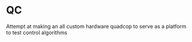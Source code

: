 # QC

Attempt at making an all custom hardware quadcop to serve as a platform to test control algorithms
